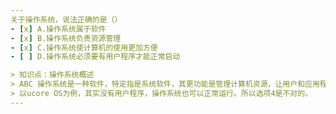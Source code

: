 ```yaml
---
关于操作系统，说法正确的是（）
- [x] A.操作系统属于软件
- [x] B.操作系统负责资源管理
- [x] C.操作系统使计算机的使用更加方便
- [ ] D.操作系统必须要有用户程序才能正常启动

> 知识点：操作系统概述
> ABC 操作系统是一种软件，特定指是系统软件，其更功能是管理计算机资源，让用户和应用程序更方便高效地使用计算机。 
> 以ucore OS为例，其实没有用户程序，操作系统也可以正常运行。所以选项4是不对的。
---
```

